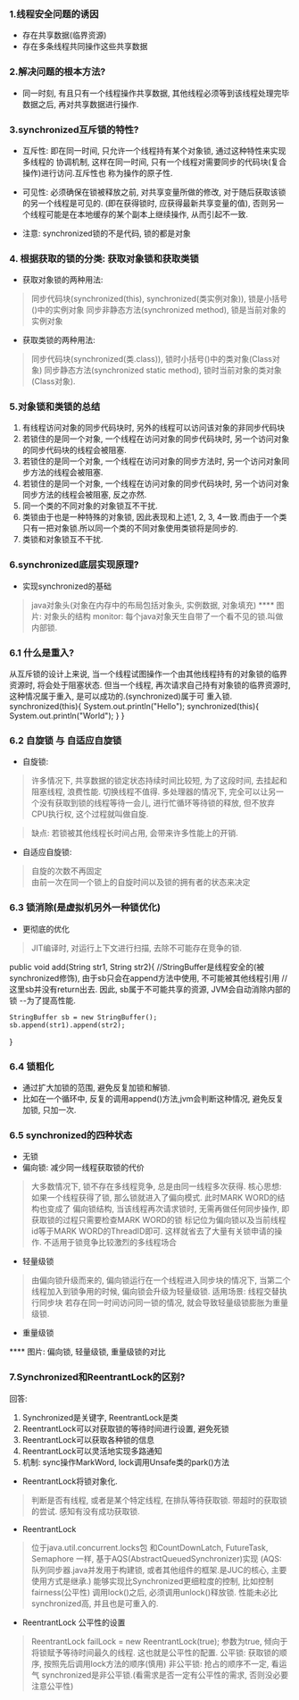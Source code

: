### 1.线程安全问题的诱因
* 存在共享数据(临界资源)
* 存在多条线程共同操作这些共享数据

### 2.解决问题的根本方法?
* 同一时刻, 有且只有一个线程操作共享数据, 其他线程必须等到该线程处理完毕数据之后, 
再对共享数据进行操作.

### 3.synchronized互斥锁的特性?
* 互斥性: 即在同一时间, 只允许一个线程持有某个对象锁, 通过这种特性来实现多线程的
协调机制, 这样在同一时间, 只有一个线程对需要同步的代码块(复合操作)进行访问.互斥性也
称为操作的原子性.

* 可见性: 必须确保在锁被释放之前, 对共享变量所做的修改, 对于随后获取该锁的另一个线程是可见的.
(即在获得锁时, 应获得最新共享变量的值), 否则另一个线程可能是在本地缓存的某个副本上继续操作,
从而引起不一致.

* 注意: synchronized锁的不是代码, 锁的都是对象

### 4. 根据获取的锁的分类: 获取对象锁和获取类锁
* 获取对象锁的两种用法:
> 同步代码块(synchronized(this), synchronized(类实例对象)), 锁是小括号()中的实例对象
> 同步非静态方法(synchronized method), 锁是当前对象的实例对象

* 获取类锁的两种用法:
> 同步代码块(synchronized(类.class)), 锁时小括号()中的类对象(Class对象)
> 同步静态方法(synchronized static method), 锁时当前对象的类对象(Class对象).

### 5.对象锁和类锁的总结
1. 有线程访问对象的同步代码块时, 另外的线程可以访问该对象的非同步代码块
2. 若锁住的是同一个对象, 一个线程在访问对象的同步代码块时, 另一个访问对象的同步代码块的线程会被阻塞.
3. 若锁住的是同一个对象, 一个线程在访问对象的同步方法时, 另一个访问对象同步方法的线程会被阻塞.
4. 若锁住的是同一个对象, 一个线程在访问对象的同步代码块时, 另一个访问对象同步方法的线程会被阻塞, 反之亦然.
5. 同一个类的不同对象的对象锁互不干扰.
6. 类锁由于也是一种特殊的对象锁, 因此表现和上述1, 2, 3, 4一致.而由于一个类只有一把对象锁.所以同一个类的不同对象使用类锁将是同步的.
7. 类锁和对象锁互不干扰.

### 6.synchronized底层实现原理?
* 实现synchronized的基础
> java对象头(对象在内存中的布局包括对象头, 实例数据, 对象填充)
**** 图片: 对象头的结构
> monitor: 每个java对象天生自带了一个看不见的锁.叫做内部锁.

### 6.1 什么是重入?
从互斥锁的设计上来说, 当一个线程试图操作一个由其他线程持有的对象锁的临界资源时, 
将会处于阻塞状态.
但当一个线程, 再次请求自己持有对象锁的临界资源时, 这种情况属于重入, 
是可以成功的.(synchronized)属于可
重入锁.
synchronized(this){
    System.out.println("Hello");
    synchronized(this){
        System.out.println("World");
    }
}

### 6.2 自旋锁 与 自适应自旋锁
* 自旋锁: 
> 许多情况下, 共享数据的锁定状态持续时间比较短, 为了这段时间, 去挂起和阻塞线程, 浪费性能. 
切换线程不值得. 多处理器的情况下, 完全可以让另一个没有获取到锁的线程等待一会儿, 
进行忙循环等待锁的释放, 但不放弃CPU执行权,
这个过程就叫做自旋.

> 缺点: 若锁被其他线程长时间占用, 会带来许多性能上的开销.

* 自适应自旋锁:
> 自旋的次数不再固定  
> 由前一次在同一个锁上的自旋时间以及锁的拥有者的状态来决定

### 6.3 锁消除(是虚拟机另外一种锁优化)
* 更彻底的优化
> JIT编译时, 对运行上下文进行扫描, 去除不可能存在竞争的锁.

public void add(String str1, String str2){
    //StringBuffer是线程安全的(被synchronized修饰), 由于sb只会在append方法中使用, 不可能被其他线程引用
    //这里sb并没有return出去. 因此, sb属于不可能共享的资源, JVM会自动消除内部的锁 --为了提高性能.

    StringBuffer sb = new StringBuffer();
    sb.append(str1).append(str2);
}

### 6.4 锁粗化
* 通过扩大加锁的范围, 避免反复加锁和解锁.
* 比如在一个循环中, 反复的调用append()方法,jvm会判断这种情况, 避免反复加锁, 只加一次.

### 6.5 synchronized的四种状态
* 无锁
* 偏向锁: 减少同一线程获取锁的代价
> 大多数情况下, 锁不存在多线程竞争, 总是由同一线程多次获得.
> 核心思想: 如果一个线程获得了锁, 那么锁就进入了偏向模式. 此时MARK WORD的结构也变成了
偏向锁结构, 当该线程再次请求锁时, 无需再做任何同步操作, 即获取锁的过程只需要检查MARK WORD的锁
标记位为偏向锁以及当前线程id等于MARK WORD的ThreadID即可. 这样就省去了大量有关锁申请的操作.
> 不适用于锁竞争比较激烈的多线程场合
* 轻量级锁
> 由偏向锁升级而来的, 偏向锁运行在一个线程进入同步块的情况下, 当第二个线程加入到锁争用的时候, 
偏向锁会升级为轻量级锁.
> 适用场景: 线程交替执行同步块
> 若存在同一时间访问同一锁的情况, 就会导致轻量级锁膨胀为重量级锁.
* 重量级锁


**** 图片: 偏向锁, 轻量级锁, 重量级锁的对比

### 7.Synchronized和ReentrantLock的区别?
回答:
1. Synchronized是关键字, ReentrantLock是类
2. ReentrantLock可以对获取锁的等待时间进行设置, 避免死锁
3. ReentrantLock可以获取各种锁的信息
4. ReentrantLock可以灵活地实现多路通知
5. 机制: sync操作MarkWord, lock调用Unsafe类的park()方法

* ReentrantLock将锁对象化.
> 判断是否有线程, 或者是某个特定线程, 在排队等待获取锁.
> 带超时的获取锁的尝试.
> 感知有没有成功获取锁.
* ReentrantLock
> 位于java.util.concurrent.locks包
> 和CountDownLatch, FutureTask, Semaphore 一样, 基于AQS(AbstractQueuedSynchronizer)实现
(AQS: 队列同步器.java并发用于构建锁, 或者其他组件的框架.是JUC的核心, 主要使用方式是继承.)
> 能够实现比Synchronized更细粒度的控制, 比如控制fairness(公平性)
> 调用lock()之后, 必须调用unlock()释放锁.
> 性能未必比synchronized高, 并且也是可重入的.

* ReentrantLock 公平性的设置
> ReentrantLock failLock = new ReentrantLock(true);
> 参数为true, 倾向于将锁赋予等待时间最久的线程. 这也就是公平性的配置.
> 公平锁: 获取锁的顺序, 按照先后调用lock方法的顺序(慎用)
> 非公平锁: 抢占的顺序不一定, 看运气
> synchronized是非公平锁.(看需求是否一定有公平性的需求, 否则没必要注意公平性)









